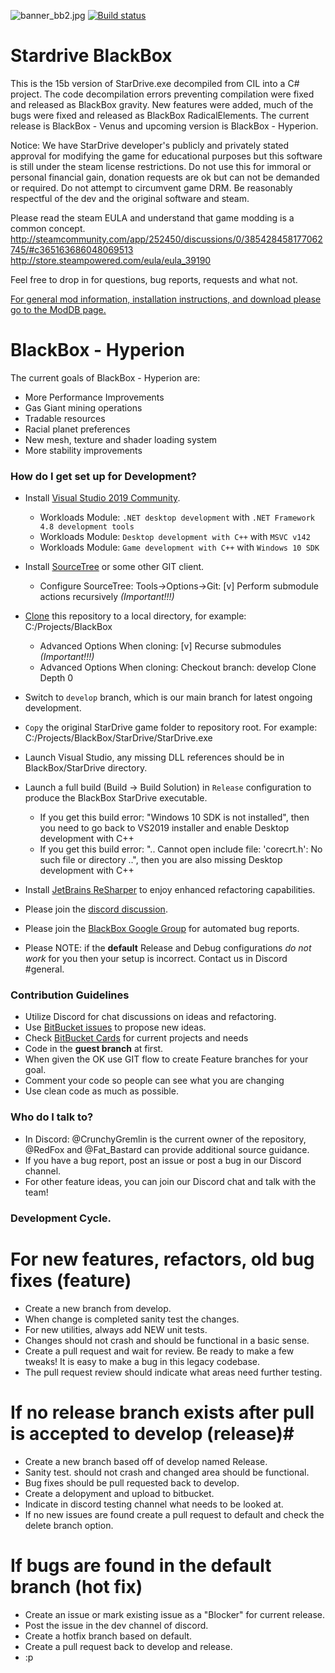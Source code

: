 ![banner_bb2.jpg](https://bitbucket.org/repo/4AAMq9/images/765859828-banner_bb2.jpg)
[![Build status](https://ci.appveyor.com/api/projects/status/io0yiuypjam8m331?svg=true)](https://ci.appveyor.com/project/RedFox20/stardrive-blackbox)

# Stardrive BlackBox #
This is the 15b version of StarDrive.exe decompiled from CIL into a C# project.
The code decompilation errors preventing compilation were fixed and released as BlackBox gravity.
New features were added, much of the bugs were fixed and released as BlackBox RadicalElements.
The current release is BlackBox - Venus and upcoming version is BlackBox - Hyperion.

Notice: We have StarDrive developer's publicly and privately stated approval for modifying the game for educational purposes but this software is still under the steam license restrictions.
Do not use this for immoral or personal financial gain, donation requests are ok but can not be demanded or required.
Do not attempt to circumvent game DRM. Be reasonably respectful of the dev and the original software and steam.

Please read the steam EULA and understand that game modding is a common concept.
http://steamcommunity.com/app/252450/discussions/0/385428458177062745/#c365163686048069513
http://store.steampowered.com/eula/eula_39190

Feel free to drop in for questions, bug reports, requests and what not. 

[For general mod information, installation instructions, and download please go to the ModDB page.](http://www.moddb.com/mods/deveks-mod)

# BlackBox - Hyperion #
The current goals of BlackBox - Hyperion are:

* More Performance Improvements
* Gas Giant mining operations
* Tradable resources
* Racial planet preferences
* New mesh, texture and shader loading system
* More stability improvements

### How do I get set up for Development? ###

* Install [Visual Studio 2019 Community](https://visualstudio.microsoft.com/vs/community/).
    * Workloads Module: `.NET desktop development` with `.NET Framework 4.8 development tools`
    * Workloads Module: `Desktop development with C++` with `MSVC v142`
    * Workloads Module: `Game development with C++` with `Windows 10 SDK`
* Install [SourceTree](https://www.sourcetreeapp.com/) or some other GIT client. 
    * Configure SourceTree: Tools->Options->Git: [v] Perform submodule actions recursively _(Important!!!)_
* [Clone](https://confluence.atlassian.com/sourcetreekb/clone-a-repository-into-sourcetree-780870050.html) this repository to a local directory, for example: C:/Projects/BlackBox
    * Advanced Options When cloning: [v] Recurse submodules _(Important!!!)_
    * Advanced Options When cloning: Checkout branch: develop  Clone Depth 0
* Switch to `develop` branch, which is our main branch for latest ongoing development.
* `Copy` the original StarDrive game folder to repository root. For example: C:/Projects/BlackBox/StarDrive/StarDrive.exe
* Launch Visual Studio, any missing DLL references should be in BlackBox/StarDrive directory.
* Launch a full build (Build -> Build Solution) in `Release` configuration to produce the BlackBox StarDrive executable.
    * If you get this build error: "Windows 10 SDK is not installed", then you need to go back to VS2019 installer and enable Desktop development with C++
    * If you get this build error: ".. Cannot open include file: 'corecrt.h': No such file or directory ..", then you are also missing Desktop development with C++

* Install [JetBrains ReSharper](https://www.jetbrains.com/resharper/download/) to enjoy enhanced refactoring capabilities.
* Please join the [discord discussion](https://discord.gg/dfvnfH4).
* Please join the [BlackBox Google Group](https://groups.google.com/forum/#!forum/blackboxmod) for automated bug reports. 
* Please NOTE: if the **default** Release and Debug configurations *do not work* for you then your setup is incorrect. Contact us in Discord #general. 

### Contribution Guidelines ###

* Utilize Discord for chat discussions on ideas and refactoring.
* Use [BitBucket issues](https://bitbucket.org/CrunchyGremlin/sd-blackbox/issues/new) to propose new ideas. 
* Check [BitBucket Cards](http://www.bitbucketcards.com/CrunchyGremlin/sd-blackbox#) for current projects and needs
* Code in the **guest branch** at first.
* When given the OK use GIT flow to create Feature branches for your goal. 
* Comment your code so people can see what you are changing
* Use clean code as much as possible.

### Who do I talk to? ###

* In Discord: @CrunchyGremlin is the current owner of the repository, @RedFox and @Fat_Bastard can provide additional source guidance.
* If you have a bug report, post an issue or post a bug in our Discord channel.
* For other feature ideas, you can join our Discord chat and talk with the team!

### Development Cycle.
# For new features, refactors, old bug fixes  (feature) #
* Create a new branch from develop.
* When change is completed sanity test the changes.
* For new utilities, always add NEW unit tests.
* Changes should not crash and should be functional in a basic sense.
* Create a pull request and wait for review. Be ready to make a few tweaks! It is easy to make a bug in this legacy codebase.
* The pull request review should indicate what areas need further testing.
# If no release branch exists after pull is accepted to develop (release)#
* Create a new branch based off of develop named Release.
* Sanity test. should not crash and changed area should be functional.
* Bug fixes should be pull requested back to develop.
* Create a delopyment and upload to bitbucket.
* Indicate in discord testing channel what needs to be looked at.
* If no new issues are found create a pull request to default and check the delete branch option.
# If bugs are found in the default branch (hot fix) #
* Create an issue or mark existing issue as a "Blocker" for current release.
* Post the issue in the dev channel of discord. 
* Create a hotfix branch based on default.
* Create a pull request back to develop and release.
* :p
